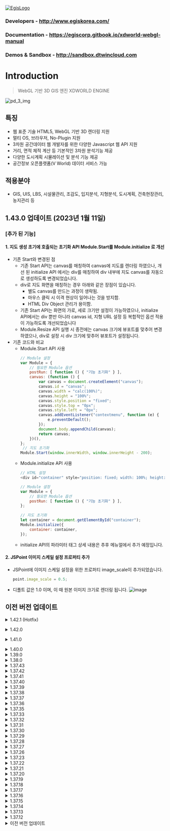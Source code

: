 [![EgisLogo](https://user-images.githubusercontent.com/82925313/160987075-ce7eada9-91ca-4b72-beb6-396e142f90a2.png)](http://www.egiskorea.com/)
### Developers  -  http://www.egiskorea.com/

### Documentation  - https://egiscorp.gitbook.io/xdworld-webgl-manual

### Demos & Sandbox  -  http://sandbox.dtwincloud.com

# Introduction
> WebGL 기반 3D GIS 엔진 XDWORLD ENGINE

![pd_3_img](https://user-images.githubusercontent.com/82925313/160986727-f473c308-7881-4342-8c08-e31566d93a3b.png)

## 특징
 * 웹 표준 기술 HTML5, WebGL 기반 3D 렌더링 지원
 * 멀티 OS, 브라우저, No-Plugin 지원
 * 3차원 공간데이터 웹 개발자를 위한 다양한 Javascript 웹 API 지원
 * 거리, 면적 체적 계산 등 기본적인 3차원 분석기능 제공
 * 다양한 도시계획 시뮬레이션 및 분석 기능 제공
 * 공간정보 오픈플랫폼(V World) 데이터 서비스 가능

## 적용분야
 * GIS, UIS, LBS, 시설물관리, 조감도, 입지분석, 지형분석, 도시계획, 건축현장관리, 농지관리 등

## 1.43.0 업데이트 (2023년 1월 11일)
### [추가 된 기능]
#### 1. 지도 생성 초기에 호출되는 초기화 API Module.Start를 Module.initialize 로 개선
  * 기존 Start와 변경된 점
    * 기존 Start API는 canvas를 매칭하여 canvas에 지도를 렌더링 하였으나, 개선 된 initialize API 에서는 div를 매칭하여 div 내부에 지도 canvas를 자동으로 생성하도록 변경되었습니다.
    * div로 지도 화면을 매칭하는 경우 아래와 같은 장점이 있습니다.
      * 별도 canvas를 만드는 과정이 생략됨.
      * 마우스 클릭 시 이격 현상이 일어나는 것을 방지함.
      *  HTML Div Object 관리가 용이함.
    * 기존 Start API는 화면의 가로, 세로 크기만 설정이 가능하였으나, initialize API에서는 div 뿐만 아니라 canvas id, 지형 URL 설정 등 복합적인 옵션 적용이 가능하도록 개선되었습니다
    * Module.Resize API 실행 시 종전에는 canvas 크기에 뷰포트를 맞추어 변경하였으나, div로 설정 시 div 크기에 맞추어 뷰포트가 설정됩니다.
  * 기존 코드와 비교
    * Module.Start API 사용 
      ```javascript
      // Module 설정
      var Module = {
          // 필요한 Module 옵션
          postRun: [ function () { "기능 초기화" } ],
          canvas: (function () {
              var canvas = document.createElement("canvas");
              canvas.id = "canvas";
              canvas.width = "calc(100%)";
              canvas.height = "100%";
              canvas.style.position = "fixed";
              canvas.style.top = "0px";
              canvas.style.left = "0px";
              canvas.addEventListener("contextmenu", function (e) {
                  e.preventDefault();
              });
              document.body.appendChild(canvas);
              return canvas;
          })(),
      };
       // 지도 초기화
      Module.Start(window.innerWidth, window.innerHeight - 200);
      ```
    * Module.initialize API 사용 
      ```javascript
      // HTML 설정
      <div id="container" style="position: fixed; width: 100%; height: 100%; z-index: 0"></div>
    
      // Module 설정
      var Module = {
          // 필요한 Module 옵션
          postRun: [ function () { "기능 초기화" } ],
      };
     
      // 지도 초기화
      let container = document.getElementById("container");
      Module.initialize({
          container: container,
      });
      ```
    * initialize API의 파라미터 태그 상세 내용은 추후 메뉴얼에서 추가 예정입니다.

#### 2. JSPoint 이미지 스케일 설정 프로퍼티 추가
  * JSPoint에 이미지 스케일 설정을 위한 프로퍼티 image_scale이 추가되었습니다.
    ```javascript
    point.image_scale = 0.5;
    ```
  * 디폴트 값은 1.0 이며, 이 때 원본 이미지 크기로 렌더링 됩니다.
    ![image](https://user-images.githubusercontent.com/82925313/211443706-287b39b8-915a-44f5-8473-dcea5b67d38a.png)

## 이전 버전 업데이트

<details><summary>1.42.1 (Hotfix)</summary>
<p>

## 1.42.1 Hotfix 업데이트 (2023년 1월 6일)
### [오류 수정]
 * JSLayerList 클래스의 SyncLayer API 호출 시 오류 발생 문제 수정
</details>
</p>

<details><summary>1.42.0</summary>
<p>

## 1.42.0 업데이트 (2023년 1월 4일)
### [개선 된 기능]
 * 엔진 초기 로드 시간 단축 및 경량화
 * MapBox, ArcMap 요청 URL 업데이트
### [삭제된 API]
* 2022년 4월 11일 Notice에 따라, 아래 API는 더 이상 활용되지 않으므로 삭제되었습니다.
  * SetPlanetImageryType
  * changeBaseMap
  * clearBaseMap
  * setBaseMapOption
  * getBaseMapOption
</details>
</p>

<details><summary>1.41.0</summary>
<p>

## 1.41.0 업데이트 (2022년 12월 28일)
### [새로 추가 된 기능]
* 색상 상수 추가
  * Module.COLOR_{colorNames} 형식으로 색상 이름을 사용하여 값을 반환합니다.
  ``` javascript
  // style.setFillColor(new Module.JSColor(255, 255, 240));
  style.setFillColor(Module.COLOR_IVORY);
  ```
* 레이어 리스트 반환
  * 레이어 리스트를 매번 생성하지 않고 Module API를 통해 반환 가능
  * true, false로 구분하던 레이어 타입 설정 방식을 API 명칭으로 구분 가능하도록 개선
  * 타일 서비스 레이어
    * Before
      ``` javascript
      var serviceLayerList = new Module.JSLayerList(false);
      Module.XDEMapCreateLayer(...);
      ```
    * After
      ``` javascript
      Module.getTileLayerList().createXDServerLayer({...});
      ```
  * 오브젝트 레이어
    * Before
      ``` javascript
      var objectLayerList = new Module.JSLayerList(true);
      objectLayerList.createLayer(...);
      ```
    * After
      ``` javascript
      Module.getObjectLayerList().createObjectLayer({...});
      ```
* 레이어 생성 API 개선
  * 타일 레이어 생성 XDEMapCreateLayer API의 파라미터가 많아 사용이 불편한 점 보완
  * 레이어 생성 시 옵션 값은 선택적으로 적용할 수 있도록 보완
  * 타일 서비스 레이어
    * Before
      ``` javascript
      var serviceLayerList = new Module.JSLayerList(false);
      Module.XDEMapCreateLayer("facility_build", "http://xdworld.vworld.kr:8080/", 8080, true, true, false, 9, 0, 15);
      ```
    * After
      ``` javascript
      Module.getTileLayerList().createXDServerLayer({
          name : "facility_build",                  // 필수
          url : "http://xdworld.vworld.kr:8080",    // 필수
          type : Module.TILE_LAYER_TYPE_REAL3D,     // 필수
          visible : false,                          // 옵션 (default : true)
          selectable : false,                       // 옵션 (default : true)
          minLevel : 10,                            // 옵션 (default : 0)
          maxLevel : 14                             // 옵션 (default : 15)
      });
      ```
  * 오브젝트 레이어
    * Before
      ``` javascript
      var objectLayerList = new Module.JSLayerList(true);
      var layer = objectLayerList .createLayer("layer", Module.ELT_3DPOINT);
      layer.setMinDistance(100.0);
      layer.setMaxDistance(10000.0);
      ```
    * After
      ``` javascript
      Module.getObjectLayerList().createObjectLayer({
          name : "facility_build",                  // 필수
          type : Module.ELT_3DPOINT,                // 필수
          visible : false,                          // 옵션 (default : true)
          selectable : false,                       // 옵션 (default : true)
          minDistance: 100.0,                       // 옵션 (default : 0.0)
          maxDistance: 1000.0                       // 옵션 (default : 3000.0)
      });
      ```
* 타일 레이어 타입 상수 추가
  * Module.TILE_LAYER_TYPE_{typeName} 형식으로 색상 이름을 사용하여 값을 반환합니다.
  ``` javascript
  Module.TILE_LAYER_TYPE_REAL3D
  ```
* 마우스 모드 MML_SELECT_CIRCLE 의 반경 선택 기능 추가
### [오류 수정]
* 오브젝트 레이어에서 setMinDistance/setMaxDistnace 값이 적용되지 않는 현상 수정 (https://github.com/EgisCorp/XDWorld/issues/247)
* 셰이더 warning 메시지 제거
* 건물 심플 모드 렌더링 예외처리 추가
</details>
</p>

<details><summary>1.40.0</summary>
<p>

## 1.40.0 업데이트 (2022년 12월 21일)
### [새로 추가 된 API]
* bool setModelFaceReflect(string id, unsigned int face_index, float reflect)
  * 고스트 심볼 모델 face의 반사 효과 정도를 지정합니다.
  * Class : JSGhostSymbolMap
  * Parameter
      * id : 모델 ID
      * face_index : 효과를 적용할 face 인덱스
      * reflect : 반사 효과 정도 (0.0~1.0 사이 값) 
  * Example
      * http://sandbox.dtwincloud.com/code/main.do?id=object_ghost_symbol_reflect
* new Module.JSColor(string _hexCode)
  * Hex code 문자열로 색상 값을 초기화 합니다.
  * RGB(#RRGGBB) ARGB(#AARRGGBB) 형태로 설정 가능
  * Parameter
      * hexCode: 색상 설정 코드 문자열
  * Example
       ```
       var colorRGB = new Module.JSColor("#FFDB32");
       var colorARGB = new Module.JSColor("#AAFFDB32");
       ```

### [기능 개선]
* 엔진 로드 시 출력되는 콘솔 메시지 간략화

### [샌드박스]
* '반사 효과' 추가(http://sandbox.dtwincloud.com/code/main.do?id=object_ghost_symbol_reflect)
</p>
</details>

<details><summary>1.39.0</summary>
<p>

## 1.39.0 업데이트 (2022년 12월 14일)
### [새로 추가 된 API]
* void moveTarget(object options)
  * 지정한 방향으로 타겟 오브젝트를 이동시킵니다. (이슈 https://github.com/EgisCorp/XDWorld/issues/236)
  * Class : JSTraceTarget
  * Parameter
      * options : 오브젝트 이동 방향 (front : 전진, back : 후진, left : 왼쪽, right : 오른쪽, up : 상승, down : 하강)
  * Example
      ``` javascript
          trace.moveTarget({
                 left : 0.1,
                 front : 0.1,
                 up : 0.5
          });
      ``` 
* void unionTargetToTerrain()
  * 오브젝트 위치를 지형과 결합시킵니다. 
  * Class : JSTraceTarget
  
### [기능 개선]
* wmts 하이브리드 로드 오류 수정

### [샌드박스]
* 'DEM 경사 조정' 추가(http://sandbox.dtwincloud.com/code/main.do?id=terrain_slope_rate)
* '카메라 경로 가시화' 추가(http://sandbox.dtwincloud.com/code/main.do?id=camera_move_path_visualize)
</p>
</details>

<details><summary>1.38.0</summary>
<p>

## 1.38.0 업데이트 (2022년 12월 7일)
### [새로 추가 된 API]
**1. 레이어 별 클릭 지점 및 선택 오브젝트 리턴 API**
>**object pick(unsinged int screenX, unsigned int screenY)**
>* class : JSLayer
>* parameter
>    * screenX : 화면 x 좌표
>    * screenY : 화면 y 좌표
>* return : 피킹 지점이 없는 경우 null 반환, 피킹 지점이 있는 경우 충돌한 오브젝트 키와 위치 좌표 반환함
>* 참고 : (https://github.com/EgisCorp/XDWorld/issues/224)

**2. JSObject 내 오브젝트 속성 정보 저장 및 반환 기능**
>**bool setProperty(string name, number/string value)**
>* class : JSObject
>* parameter
>    * name : 속성 구분 이름
>    * value : 속성 값 (문자, 숫자 정보만 저장 가능)
>* return : 설정 성공 여부
>
>**number/string getProperty(string name)**
>* class : JSObject
>* parameter
>    * name : 속성 구분 이름
>* return : 저장한 속성 값 (속성 값이 존재하지 않는 경우 null 반환)

**3. Round 자동이동 위치 세그먼트 설정 프로퍼티 추가**
>* JSCamera 클래스 내 autoMoveRoundSegment 프로퍼티가 추가됨.
>* 기존 setAutoMoveRoundPositions API는 500개의 고정 된 이동 경로 점을 반환하였으나, autoMoveRoundSegment 파라미터를 통해 이동 경로 지점 수를 설정 가능하도록 수정됨.
>* 세그먼트 수가 적을 수록 지점 간격이 넓어져 이동 속도가 빨라짐.

**4. 3D 그리드 애니메이션 메쉬의 기준 높이 설정 API 추가**
>**void setBaseAltitude(float fAlt)**
>* 지정된 해발고도를 기준높으로 3d 그리드 표현을 시작
>* class : JSGridAnal
>* parameter
>    * fAlt : 기준 높이 값

**5. 그리드 범례 절대값 설정 API 추가**
>**void setLegendMode(int _nMode)**
>* class : JSGridAnal
>* parameter
>    * _nMode : 그리드 범례 절대값
>        * 0 : 상대값 (%) 적용
>        * 1 : 절대값 (val) 적용
>
>**bool setLegendJSON(object _options)**
>* class : JSGridAnal    
>* parameter
>    * _options : 설정 속성 값
>        * 입력형식 { legendMode : Number, legend : [ { val : Number, color : { a, r, g, b ] }, { val : Number, color : { a, r, g, b ] }, ...] }
>* setLegendMode 및 컬러테이블 설정

**6. JSGridAnal 클래스 내 단일 시간 다중 분석 그리드 객체에 대한 병합기능 추가**
>**void openMultipleGridDataURL(string szURL, unsigned int nTime, unsigned int nStripSize, unsigned int nStripStart, unsigned int nStripEnd, unsigned char nDataType, unsigned char nMultipleCnt, unsigned char nMultipleIndex)**
>* class : JSGridAnal
>* parameter
>    * szURL : 데이터 요청 URL 
>    * nTime : 시간 인덱스 (0-base)
>    * nStripSize :  그리드 하나의 셀의 byte 크기
>    * nStripStart : 그리드 셀에서 데이터 인식 offset 시작 byte (0-base)
>    * nStripEnd : 그리드 셀에서 데이터 인식 offset 종료 byte (0-base), nStripEnd - nStripStart가 데이터 바이트 크기
>    * nDataType : 데이터 자료형 (0 : int, 1 : float, 2 : double)
>    * nMultipleCnt : 다중 중첩 수 
>    * nMultipleIndex : 다중 중첩 인덱스
>* 그리드 필드 하나에 연결된 모든 데이터 필드를 합산하여 표현

**7. JSGridAnal 클래스 내 마우스 클릭시 격자 정보 콜백기능 추가**
>**void setMouseCallback(function _callback)**
>* 그리드 데이터 로드후 마우스 왼쪽버튼을 통한 버튼 업에서 지정된 콜백 호출
>* class : JSGridAnal
>* parameter
>    * _callback : 콜백 함수
>        * 콜백 반환 인자 : { longitude : Number, latitude : Number, idx : Number, idy : Number, value : Number , angle : Number }

**8. JSGridAnal 클래스 내 격자 3D 라인 출력기능 추가**
>**void setGridLineVisible(boolean _visible)**
>* 그리드 라인 표현 여부 설정
>* class : JSGridAnal
>* parameter
>    * _visible : 가시화 설정 값
>
>**void setGridLineBaseAlt(float _fAltitude)**
>* 그리드 라인의 기준 표현 해발고도 설정
>* class : JSGridAnal
>* parameter
>    * _fAltitude : 기준 표현 해발고도
>
>**void setGridLineMaxDistance(float _fDistance)**
>* 그리드 라인의 최대 표현 해발고도, 최대표현부터 기준고도까지 거리별(%)로 알파 적용
>* class : JSGridAnal
>* parameter
>    * _fDistance : 그리드 라인의 최대 표현 해발고도

**9. Canvas style left, top 옵션에 따른 마우스 위치 처리 기능 추가**
>**void ApplyCanvasPosition()**
>* Canvas style 변경 시 동기화 실행
>* Canvas 위치 변경에 따른 HTMLObject 위치 조정 적용
>* class : Module

**10. JSColorGrid 투명도 조절 API 추가**
>**void setOpacity(float _opacity)**
>* class : JSColorGrid
>* parameter
>    * _opacity : 투명도 (0.0~1.0 사이 값 적용)

**11. JSColorPolygon 투명도 조절 API 추가**
>**void setOpacity(float _opacity)**
>* class : JSColorPolygon
>* parameter
>    * _opacity : 투명도 (0.0~1.0 사이 값 적용)

### [개선 된 기능]
>* 화면 분할 시 POI 라인이 단독 렌더링되는 현상 수정 (https://github.com/EgisCorp/XDWorld/issues/230)
>* JSGridAnal 클래스에 단일 시간 분석 그리드 객체에 대한 표출기능 추가
>* 중복키 이벤트 처리 추가(https://github.com/EgisCorp/XDWorld/issues/218)
> * 화면 분할 시 POI 라인이 단독 렌더링되는 현상 수정(https://github.com/EgisCorp/XDWorld/issues/230)
> * 마우스 클릭지점 이격 오류 수정

</p>
</details>

<details><summary>1.37.43</summary>
<p>

### 2022년 12월 1일 (1.37.43)
 * 카메라 회전 예외 처리 추가
</p>
</details>

<details><summary>1.37.42</summary>
<p>

### 2022년 11월 28일 (1.37.42)
 * ([이슈#223](https://github.com/EgisCorp/XDWorld/issues/223)) 해결
</p>
</details>

<details><summary>1.37.41</summary>
<p>

### 2022년 11월 25일 (1.37.41)
 * 지형그리드 생성 모듈 수정
</p>
</details>

<details><summary>1.37.40</summary>
<p>

### 2022년 11월 18일 (1.37.40)
 * HTMLObject 정렬 기능에 따른 위치 조정 기능 추가
 * Real3D 단면도 출력 API 추가
 * 카메라 지하 이동 시 고정 배경 색상 지정 부분 수정
 * 2D 바 그래프 소수점 자릿수 설정 기능 추가
 * 값이 0인 2D 바 그래프 수치 텍스트 표시 
</p>
</details>

<details><summary>1.37.39</summary>
<p>

### 2022년 10월 31일 (1.37.39)
 * 객체 투명도 편집 오류 수정
</p>
</details>

<details><summary>1.37.38</summary>
<p>

### 2022년 10월 26일 (1.37.38)
 * 객체 Fill, Stroke 모드 오류 수정
</p>
</details>

<details><summary>1.37.37</summary>
<p>

### 2022년 10월 21일 (1.37.37)
 * RTT Line 투명값 수정되지 않는 현상 수정
</p>
</details>

<details><summary>1.37.36</summary>
<p>

### 2022년 10월 20일 (1.37.36)
 * 마우스 선택 모드에서 오브젝트가 선택되지 않는 현상 수정
</p>
</details>

<details><summary>1.37.35</summary>
<p>

### 2022년 10월 12일 (1.37.35)
 * JSLayer에 횡단면 출력 기능 사용 여부 설정 API setReal3dCutUse 추가 
 * JSLayer에 횡단면 출력 기능 높이 설정 API setReal3dCutHeight 추가 
</p>
</details>

<details><summary>1.37.33</summary>
<p>

### 2022년 10월 6일 (1.37.33)
 * JSFlowPolygon 좌표 정보 반환 프로퍼티 'coordinates' 추가
 * 포인트-라인 간 최단 거리 계산 API getClosestPositionOnPath 추가
</p>
</details>

<details><summary>1.37.32</summary>
<p>

### 2022년 10월 5일 (1.37.32)
 * JSFlowPolygon/JSPolygon 오브젝트 선택 오류 수정
 * 바람길 기능 수정
   * 빌딩관련 NoData 값 변경( 999 -> 0 )
   * 토지피복도 관련 기능 추가
</p>
</details>

<details><summary>1.37.31</summary>
<p>

 ### 2022년 9월 30일 (1.37.31)
 * wfs poi, poi 인코딩 문제 수정
</p>
</details>

<details><summary>1.37.30</summary>
<p>

### 2022년 9월 26일 (1.37.30)
 * JSBarGraph3D 텍스트 텍스쳐 렌더링 오류 수정
</p>
</details>

<details><summary>1.37.29</summary>
<p>

### 2022년 9월 23일 (1.37.29)
 * 메뉴얼 업데이트 JSTerrain, JSMath
 * Module.getTerrain().makeTerrainElevationCellData("parameter") 추가
   * 그리드 생성 기능 
 * Module.getMath().calculationSlopeAnalysis("parameter") 추가
   * [3 * 3] 배열값을 통한 경사 분석 기능
 * Module.getMap().ScreenToMapPointEX API 실행 시 피킹점이 없는 경우 null 반환하도록 루틴 추가([이슈#211](https://github.com/EgisCorp/XDWorld/issues/211))
</p>
</details>

<details><summary>1.37.28</summary>
<p>

### 2022년 9월 22일 (1.37.28)
 * 비디오 텍스쳐 Zoom In/Out 기능 추가

 * 버텍스 및 인덱스가 활용 된 JSColorPolygon의 마우스 피킹 기능 수정
 * 3D POI 텍스트의 문자 셋 지정 프로퍼티 추가
 ```javascript
var layerList = new Module.JSLayerList(false);
var layer = layerList.nameAtLayer("POI 텍스트 타일 레이어 이름");
layer.text_character_set = "EUC-KR";   // 디폴트 셋은 UTF-8
 ```
</p>
></details>

<details><summary>1.37.27</summary>
<p>

### 2022년 9월 14일 (1.37.27)
 * JSColorPolygon의 마우스 피킹 기능 추가
</p>
</details>

<details><summary>1.37.26</summary>
<p>

### 2022년 9월 02일 (1.37.26)
 * ([이슈#203](https://github.com/EgisCorp/XDWorld/issues/203)) 해결
</p>
</details>

<details><summary>1.37.23</summary>
<p>

### 2022년 8월 24일 (1.37.23)
 * 비디오 텍스쳐 메모리 누수 관련 오류 수정
 * ([비디오텍스쳐](http://sandbox.dtwincloud.com/code/main.do?id=object_video_texture))
 * ([전광판](http://sandbox.dtwincloud.com/code/main.do?id=object_ledboard))
</p>
</details>

<details><summary>1.37.22</summary>
<p>

### 2022년 8월 23일 (1.37.22)
 * 터치 이동/회전/줌인&아웃 사용 설정 프로퍼티 추가([이슈 200](https://github.com/EgisCorp/XDWorld/issues/200))
 ```javascript
// 터치 이동 활성화(true), 비활성화(false)
Module.getControl().touchPanEnable = true; 

// 터치 회전 활성화(true), 비활성화(false)
Module.getControl().touchRotateEnable = true; 

// 터치 줌 인&아웃 활성화(true), 비활성화(false)
Module.getControl().touchZoomEnable = true; 

 ```
</p>
></details>

<details><summary>1.37.21</summary>
<p>

### 2022년 8월 19일 (1.37.21)
 * setDescription, getDescription uft16 지원([이슈 197](https://github.com/EgisCorp/XDWorld/issues/197))
</p>
</details>

<details><summary>1.37.20</summary>
<p>

### 2022년 8월 04일 (1.37.20)
 * 고스트심볼(JSGhostSymbol) z버퍼 off 프로퍼티 추가([이슈 194](https://github.com/EgisCorp/XDWorld/issues/194))
 ```javascript
var object = Module.createGhostSymbol("MY_OBJECT");
object.zBufferOff = true;
 ```
</p>
</details>

<details><summary>1.37.19</summary>
<p>

### 2022년 8월 04일 (1.37.19)
 * 건물 객첵 key List 기반 색상 변경 API 추가
</p>
</details>

<details><summary>1.37.18</summary>
<p>

### 2022년 8월 02일 (1.37.18)
 * 실시간 cctv 관제 편집기능 추가
</p>
</details>

<details><summary>1.37.17</summary>
<p>

### 2022년 7월 26일 (1.37.17)
 * 가시권 분석 이슈 처리([이슈 189](https://github.com/EgisCorp/XDWorld/issues/189))
</p>
</details>

<details><summary>1.37.16</summary>
<p>

 ### 2022년 7월 19일 (1.37.16)
 * 입력된 영역과 객체의 영역 충돌 체크 조건 추가 (완전 포함, 조금이라도 포함)
 * 라이브맵 1차 

### 2022년 7월 14일 (1.37.16)
 * JSMap의 setSimpleMode API 오류 수정
</p>
</details>

<details><summary>1.37.15</summary>
<p>

### 2022년 7월 13일 (1.37.15)
 * 레이어 별로 건물 심플 모드 설정이 가능한 JSLayer 프로퍼티 simple_real3d 추가
 ```javascript
var layerList = new Module.JSLayerList(false);
layer = layerList.nameAtLayer("building_layer_name");
layer.simple_real3d = true;
 ```
</p>
</details>

<details><summary>1.37.14</summary>
<p>

### 2022년 7월 08일 (1.37.14)
 * 입력된 영역과 객체의 영역 충돌 체크 오류 수정
</p>
</details>

<details><summary>1.37.13</summary>
<p>

### 2022년 7월 07일 (1.37.13)
 * 텍스쳐가 없는 Real3d의 색상 변경 API SetDefineMeshColorByObjectKey 미적용 오류 수정
 * JSGhostSymbol의 API exportFileFormat에 XDO 텍스쳐 이미지 파일 지정 기능 추가
</p>
</details>

<details><summary>1.37.12</summary>
<p>

### 2022년 7월 06일 (1.37.12)
 * 입력된 영역과 객체의 영역 충돌 체크 오류 수정
 * 그림자 분석, 비디오 텍스쳐 기능 오류 수정
</p>
</details>

<details><summary>이전 버전 업데이트</summary>
<p>

### 2022년 7월 05일
 * 리소스 URL 설정 API 추가
 * 맵컨트롤을 사용하기 위해서는 [리소스 다운로드](https://github.com/EgisCorp/XDWorld/tree/main/resource/MapCtrl) 해주시기 바랍니다.
 * 리소스 설정 샘플 [샌드박스\_맵컨트롤](http://sandbox.dtwincloud.com/code/main.do?id=option_control_map)
 * 입력된 영역과 객체의 영역 충돌 체크 API 추가
### 2022년 6월 29일
 * XDO 포맷 파일 기반 고스트심볼 import 및 export API 추가
 ### 2022년 6월 20일
 * Tile LOD Object 프로토콜 예외처리 추가
### 2022년 6월 8일
 * 포인트 클라우드 실시간 높이 조절 기능 구현(Tile LOD Object와 동일)
 * Tile LOD Object 가시화 모듈 수정
### 2022년 5월 19일
 * 배경지도 변경 오류 수정
 * 선택 기능 추가
 * JSMap addSelectObject 기능추가
### 2022년 4월 27일
 * JSLibraryObject, JSBuildingManager 클래스 API 삭제
### 2022년 4월 22일
 * WMTS, 배경지도 오류 수정
 * WMTS 하이브리드 기능 추가
### 2022년 4월 21일
 * Real3D 객체 페이스 색상 가시화 모듈 수정
 * JSLineString 좌표 반환 기능 오류 수정 
### 2022년 4월 15일
 * Real3D 3DS export 시 메시 방향 지정 오류 수정
</p>
</details>

